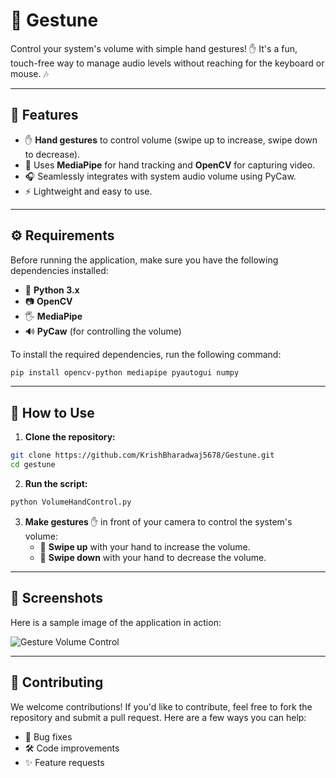 # 🤚 **Gestune**

Control your system's volume with simple hand gestures! ✋ It's a fun, touch-free way to manage audio levels without reaching for the keyboard or mouse. 🎶

---

## 🚀 Features

- ✋ **Hand gestures** to control volume (swipe up to increase, swipe down to decrease).
- 🤖 Uses **MediaPipe** for hand tracking and **OpenCV** for capturing video.
- 🎧 Seamlessly integrates with system audio volume using PyCaw.
- ⚡ Lightweight and easy to use.

---

## ⚙️ Requirements

Before running the application, make sure you have the following dependencies installed:

- 🐍 **Python 3.x**
- 📷 **OpenCV**
- 🖐️ **MediaPipe**
- 🔊 **PyCaw** (for controlling the volume)
  
To install the required dependencies, run the following command:

```bash
pip install opencv-python mediapipe pyautogui numpy
```

---

## 📝 How to Use

1. **Clone the repository:**

```bash
git clone https://github.com/KrishBharadwaj5678/Gestune.git
cd gestune
```

2. **Run the script:**

```bash
python VolumeHandControl.py
```

3. **Make gestures** ✋ in front of your camera to control the system's volume:
    - 🔼 **Swipe up** with your hand to increase the volume.
    - 🔽 **Swipe down** with your hand to decrease the volume.

---

## 📸 Screenshots

Here is a sample image of the application in action:

![Gesture Volume Control](path/to/your/image.png)

---

## 🤝 Contributing

We welcome contributions! If you'd like to contribute, feel free to fork the repository and submit a pull request. Here are a few ways you can help:
- 🐞 Bug fixes
- 🛠️ Code improvements
- ✨ Feature requests
